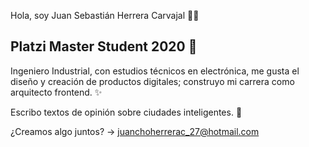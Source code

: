 Hola, soy Juan Sebastián Herrera Carvajal 👋:rocket:

Platzi Master Student 2020 :green_heart: 
-
Ingeniero Industrial, con estudios técnicos en electrónica, me gusta el diseño y creación de productos digitales;
construyo mi carrera como arquitecto frontend. :sparkles:

Escribo textos de opinión sobre ciudades inteligentes. :pencil:

¿Creamos algo juntos? -> juanchoherrerac_27@hotmail.com

<!--
**jshc27/jshc27** is a ✨ _special_ ✨ repository because its `README.md` (this file) appears on your GitHub profile.
-->
